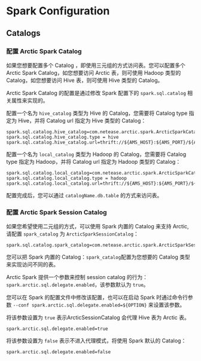# Spark Configuration

## Catalogs
### 配置 Arctic Spark Catalog
如果您想要配置多个 Catalog ，即使用三元组的方式访问表。您可以配置多个 Arctic Spark Catalog，如您想要访问 Arctic 表，则可使用 Hadoop 类型的 Catalog，如您想要访问 Hive 表，则可使用 Hive 类型的 Catalog。

Arctic Spark Catalog 的配置是通过修改 Spark 配置下的 `spark.sql.catalog` 相关属性来实现的。

配置一个名为 `hive_catalog` 类型为 Hive 的 Catalog，您需要将 Catalog type 指定为 Hive，并将 Catalog url 指定为 Hive 类型的 Catalog：
```
spark.sql.catalog.hive_catalog=com.netease.arctic.spark.ArcticSparkCatalog
spark.sql.catalog.hive_catalog.type = hive
spark.sql.catalog.hive_catalog.url=thrift://${AMS_HOST}:${AMS_PORT}/${AMS_CATALOG_NAME_HIVE}
```

配置一个名为 `local_catalog` 类型为 Hadoop 的 Catalog，您需要将 Catalog type 指定为 Hadoop，并将 Catalog url 指定为 Hadoop 类型的 Catalog：
```
spark.sql.catalog.local_catalog=com.netease.arctic.spark.ArcticSparkCatalog
spark.sql.catalog.local_catalog.type = hadoop
spark.sql.catalog.local_catalog.url=thrift://${AMS_HOST}:${AMS_PORT}/${AMS_CATALOG_NAME_HADOOP}
```

配置完成后，您可以通过 `catalogName.db.table` 的方式来访问表。


### 配置 Arctic Spark Session Catalog
如果您希望使用二元组的方式，可以使用 Spark 内置的 Catalog 来支持 Arctic, 请配置 `spark_catalog` 为 `ArcticSparkSessionCatalog`：
```
spark.sql.catalog.spark_catalog=com.netease.arctic.spark.ArcticSparkSessionCatalog
```
您可以把 Spark 内置的 Catalog：`spark_catalog`配置为您想要的 Catalog 类型来实现访问不同的表。  

Arctic Spark 提供一个参数来控制 session catalog 的行为：`spark.arctic.sql.delegate.enabled`，该参数默认为 `true`。  

您可以在 Spark 的配置文件中修改该配置，也可以在启动 Spark 时通过命令行参数 `--conf spark.arctic.sql.delegate.enabled=${OPTION}` 来设置该参数。

将该参数设置为 `true` 表示ArcticSessionCatalog 会代理 Hive 表为 Arctic 表。
```
spark.arctic.sql.delegate.enabled=true
```
将该参数设置为 `false` 表示不进入代理模式，将使用 Spark 默认的 Catalog：
```
spark.arctic.sql.delegate.enabled=false
```
